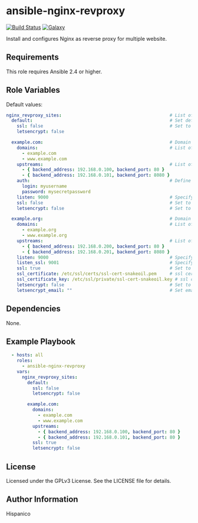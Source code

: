 ansible-nginx-revproxy
=========

[![Build Status](https://img.shields.io/travis/hispanico/ansible-nginx-revproxy.svg?style=flat-square)](https://travis-ci.org/hispanico/ansible-nginx-revproxy)
[![Galaxy](https://img.shields.io/badge/galaxy-hispanico.nginx--revproxy-blue.svg?style=flat-square)](https://galaxy.ansible.com/hispanico/nginx-revproxy/)

Install and configures Nginx as reverse proxy for multiple website.

Requirements
------------

This role requires Ansible 2.4 or higher.

Role Variables
--------------

Default values:

```yaml
nginx_revproxy_sites:                                         # List of sites to reverse proxy
  default:                                                    # Set defualt site to return 444 (Connection Closed Without Response)
    ssl: false                                                # Set to True if you want to redirect http to https
    letsencrypt: false

  example.com:                                                # Domain name
    domains:                                                  # List of server_name aliases
      - example.com
      - www.example.com
    upstreams:                                                # List of Upstreams
      - { backend_address: 192.168.0.100, backend_port: 80 }
      - { backend_address: 192.168.0.101, backend_port: 8080 }
    auth:                                                     # Define this block for a single HTTP user/password, or leave undefined for unauthenticated vhosts
      login: myusername
      password: mysecretpassword
    listen: 9000                                              # Specify which port you want to listen to with clear HTTP, or leave undefined for 80
    ssl: false                                                # Set to True if you want to redirect http to https
    letsencrypt: false                                        # Set to True if you are using hispanico.letsencrypt-nginx-revproxy role

  example.org:                                                # Domain name
    domains:                                                  # List of server_name aliases
      - example.org
      - www.example.org
    upstreams:                                                # List of Upstreams
      - { backend_address: 192.168.0.200, backend_port: 80 }
      - { backend_address: 192.168.0.201, backend_port: 8080 }
    listen: 9000                                              # Specify which port you want to listen to with clear HTTP, or leave undefined for 80
    listen_ssl: 9001                                          # Specify which port you want to listen to with HTTPS, or leave undefined for 443
    ssl: true                                                 # Set to True if you want to redirect http to https
    ssl_certificate: /etc/ssl/certs/ssl-cert-snakeoil.pem     # ssl certificate, used if letsencrypt is false
    ssl_certificate_key: /etc/ssl/private/ssl-cert-snakeoil.key # ssl certificate key, used if letsencrypt is false
    letsencrypt: false                                        # Set to True if you want use letsencrypt
    letsencrypt_email: ""                                     # Set email for letencrypt cert
```

Dependencies
------------

None.

Example Playbook
----------------

```yaml
  - hosts: all
    roles:
      - ansible-nginx-revproxy
    vars:
      nginx_revproxy_sites:
        default:
          ssl: false
          letsencrypt: false

        example.com:
          domains:
            - example.com
            - www.example.com
          upstreams:
            - { backend_address: 192.168.0.100, backend_port: 80 }
            - { backend_address: 192.168.0.101, backend_port: 80 }
          ssl: true
          letsencrypt: false
```

License
-------

Licensed under the GPLv3 License. See the LICENSE file for details.

Author Information
------------------

Hispanico
